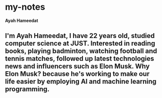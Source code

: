 # my-notes

**Ayah Hameedat**  


## I'm Ayah Hameedat, I have 22 years old,  studied computer science at JUST. Interested in reading books, playing badminton, watching football and tennis matches, followed up latest technologies news and influencers such as Elon Musk. Why Elon Musk? because he's working to make our life easier by employing AI and machine learning programming.
